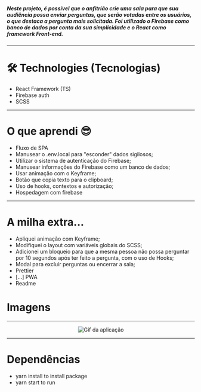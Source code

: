 ###

##### Neste projeto, é possível que o anfitrião crie uma sala para que sua audiência possa enviar perguntas, que serão votadas entre os usuários, o que destaca a pergunta mais solicitada. Foi utilizado o Firebase como banco de dados por conta da sua simplicidade e o React como framework Front-end.

---

# 🛠 Technologies (Tecnologias)

- React Framework (TS)
- Firebase auth
- SCSS

---

# O que aprendi 😎

- Fluxo de SPA
- Manusear o .env.local para "esconder" dados sigilosos;
- Utilizar o sistema de autenticação do Firebase;
- Manusear informações do Firebase como um banco de dados;
- Usar animação com o Keyframe;
- Botão que copia texto para o clipboard;
- Uso de hooks, contextos e autorização;
- Hospedagem com firebase

---

# A milha extra...

- Apliquei animação com Keyframe;
- Modifiquei o layout com variáveis globais do SCSS;
- Adicionei um bloqueio para que a mesma pessoa não possa perguntar por 10 segundos após ter feito a pergunta, com o uso de Hooks;
- Modal para excluir perguntas ou encerrar a sala;
- Prettier
- [...] PWA
- Readme

# Imagens

---

<p align="center"><img src="public/gif.gif" alt="Gif da aplicação"></p>

---

# Dependências

- yarn install to install package
- yarn start to run

